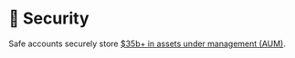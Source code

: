 # 🔐 Security

Safe accounts securely store [$35b+ in assets under management (AUM)](https://dune.com/safe/ethereum).